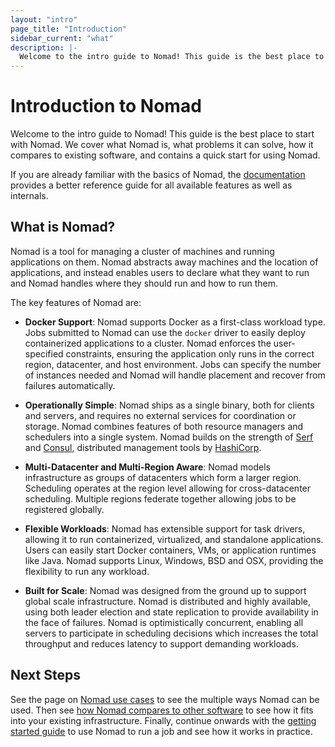 ```yaml
---
layout: "intro"
page_title: "Introduction"
sidebar_current: "what"
description: |-
  Welcome to the intro guide to Nomad! This guide is the best place to start with Nomad. We cover what Nomad is, what problems it can solve, how it compares to existing software, and a quick start for using Nomad.
---
```


# Introduction to Nomad

Welcome to the intro guide to Nomad! This guide is the best
place to start with Nomad. We cover what Nomad is, what
problems it can solve, how it compares to existing software,
and contains a quick start for using Nomad.

If you are already familiar with the basics of Nomad, the
[documentation](/docs/index.html) provides a better reference
guide for all available features as well as internals.

## What is Nomad?

Nomad is a tool for managing a cluster of machines and running applications
on them. Nomad abstracts away machines and the location of applications,
and instead enables users to declare what they want to run and Nomad handles
where they should run and how to run them.

The key features of Nomad are:

* **Docker Support**: Nomad supports Docker as a first-class workload type.
  Jobs submitted to Nomad can use the `docker` driver to easily deploy containerized
  applications to a cluster. Nomad enforces the user-specified constraints,
  ensuring the application only runs in the correct region, datacenter, and host
  environment. Jobs can specify the number of instances needed and
  Nomad will handle placement and recover from failures automatically.

* **Operationally Simple**: Nomad ships as a single binary, both for clients and servers,
  and requires no external services for coordination or storage. Nomad combines features
  of both resource managers and schedulers into a single system. Nomad builds on the strength
  of [Serf](https://www.serfdom.io) and [Consul](https://www.consul.io), distributed management
  tools by [HashiCorp](https://hashicorp.com).

* **Multi-Datacenter and Multi-Region Aware**: Nomad models infrastructure as
  groups of datacenters which form a larger region. Scheduling operates at the region
  level allowing for cross-datacenter scheduling. Multiple regions federate together
  allowing jobs to be registered globally.

* **Flexible Workloads**: Nomad has extensible support for task drivers, allowing it to run
  containerized, virtualized, and standalone applications. Users can easily start Docker
  containers, VMs, or application runtimes like Java. Nomad supports Linux, Windows, BSD and OSX,
  providing the flexibility to run any workload.

* **Built for Scale**: Nomad was designed from the ground up to support global scale
  infrastructure. Nomad is distributed and highly available, using both
  leader election and state replication to provide availability in the face
  of failures. Nomad is optimistically concurrent, enabling all servers to participate
  in scheduling decisions which increases the total throughput and reduces latency
  to support demanding workloads.

## Next Steps

See the page on [Nomad use cases](/intro/use-cases.html) to see the
multiple ways Nomad can be used. Then see
[how Nomad compares to other software](/intro/vs/index.html)
to see how it fits into your existing infrastructure. Finally, continue onwards with
the [getting started guide](/intro/getting-started/install.html) to use
Nomad to run a job and see how it works in practice.

